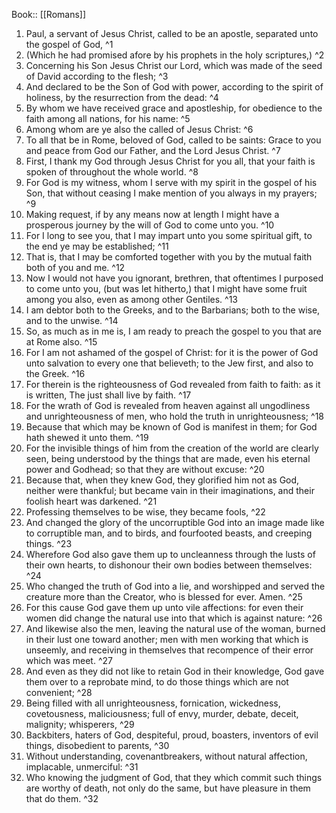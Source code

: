  Book:: [[Romans]]
 1. Paul, a servant of Jesus Christ, called to be an apostle, separated unto the gospel of God, ^1
 2. (Which he had promised afore by his prophets in the holy scriptures,) ^2
 3. Concerning his Son Jesus Christ our Lord, which was made of the seed of David according to the flesh; ^3
 4. And declared to be the Son of God with power, according to the spirit of holiness, by the resurrection from the dead: ^4
 5. By whom we have received grace and apostleship, for obedience to the faith among all nations, for his name: ^5
 6. Among whom are ye also the called of Jesus Christ: ^6
 7. To all that be in Rome, beloved of God, called to be saints: Grace to you and peace from God our Father, and the Lord Jesus Christ. ^7
 8. First, I thank my God through Jesus Christ for you all, that your faith is spoken of throughout the whole world. ^8
 9. For God is my witness, whom I serve with my spirit in the gospel of his Son, that without ceasing I make mention of you always in my prayers; ^9
 10. Making request, if by any means now at length I might have a prosperous journey by the will of God to come unto you. ^10
 11. For I long to see you, that I may impart unto you some spiritual gift, to the end ye may be established; ^11
 12. That is, that I may be comforted together with you by the mutual faith both of you and me. ^12
 13. Now I would not have you ignorant, brethren, that oftentimes I purposed to come unto you, (but was let hitherto,) that I might have some fruit among you also, even as among other Gentiles. ^13
 14. I am debtor both to the Greeks, and to the Barbarians; both to the wise, and to the unwise. ^14
 15. So, as much as in me is, I am ready to preach the gospel to you that are at Rome also. ^15
 16. For I am not ashamed of the gospel of Christ: for it is the power of God unto salvation to every one that believeth; to the Jew first, and also to the Greek. ^16
 17. For therein is the righteousness of God revealed from faith to faith: as it is written, The just shall live by faith. ^17
 18. For the wrath of God is revealed from heaven against all ungodliness and unrighteousness of men, who hold the truth in unrighteousness; ^18
 19. Because that which may be known of God is manifest in them; for God hath shewed it unto them. ^19
 20. For the invisible things of him from the creation of the world are clearly seen, being understood by the things that are made, even his eternal power and Godhead; so that they are without excuse: ^20
 21. Because that, when they knew God, they glorified him not as God, neither were thankful; but became vain in their imaginations, and their foolish heart was darkened. ^21
 22. Professing themselves to be wise, they became fools, ^22
 23. And changed the glory of the uncorruptible God into an image made like to corruptible man, and to birds, and fourfooted beasts, and creeping things. ^23
 24. Wherefore God also gave them up to uncleanness through the lusts of their own hearts, to dishonour their own bodies between themselves: ^24
 25. Who changed the truth of God into a lie, and worshipped and served the creature more than the Creator, who is blessed for ever. Amen. ^25
 26. For this cause God gave them up unto vile affections: for even their women did change the natural use into that which is against nature: ^26
 27. And likewise also the men, leaving the natural use of the woman, burned in their lust one toward another; men with men working that which is unseemly, and receiving in themselves that recompence of their error which was meet. ^27
 28. And even as they did not like to retain God in their knowledge, God gave them over to a reprobate mind, to do those things which are not convenient; ^28
 29. Being filled with all unrighteousness, fornication, wickedness, covetousness, maliciousness; full of envy, murder, debate, deceit, malignity; whisperers, ^29
 30. Backbiters, haters of God, despiteful, proud, boasters, inventors of evil things, disobedient to parents, ^30
 31. Without understanding, covenantbreakers, without natural affection, implacable, unmerciful: ^31
 32. Who knowing the judgment of God, that they which commit such things are worthy of death, not only do the same, but have pleasure in them that do them. ^32
